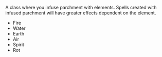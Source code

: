 A class where you infuse parchment with elements. Spells created with infused parchment will have greater effects dependent on the element.

* Fire
* Water
* Earth
* Air
* Spirit
* Rot